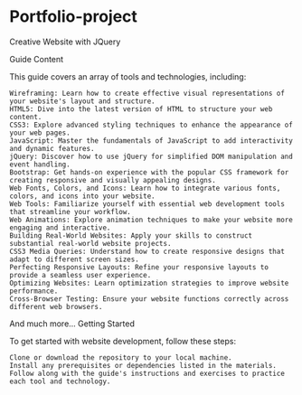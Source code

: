 # Portfolio-project
Creative Website with JQuery

Guide Content

This guide covers an array of tools and technologies, including:

    Wireframing: Learn how to create effective visual representations of your website's layout and structure.
    HTML5: Dive into the latest version of HTML to structure your web content.
    CSS3: Explore advanced styling techniques to enhance the appearance of your web pages.
    JavaScript: Master the fundamentals of JavaScript to add interactivity and dynamic features.
    jQuery: Discover how to use jQuery for simplified DOM manipulation and event handling.
    Bootstrap: Get hands-on experience with the popular CSS framework for creating responsive and visually appealing designs.
    Web Fonts, Colors, and Icons: Learn how to integrate various fonts, colors, and icons into your website.
    Web Tools: Familiarize yourself with essential web development tools that streamline your workflow.
    Web Animations: Explore animation techniques to make your website more engaging and interactive.
    Building Real-World Websites: Apply your skills to construct substantial real-world website projects.
    CSS3 Media Queries: Understand how to create responsive designs that adapt to different screen sizes.
    Perfecting Responsive Layouts: Refine your responsive layouts to provide a seamless user experience.
    Optimizing Websites: Learn optimization strategies to improve website performance.
    Cross-Browser Testing: Ensure your website functions correctly across different web browsers.

And much more...
Getting Started

To get started with website development, follow these steps:

    Clone or download the repository to your local machine.
    Install any prerequisites or dependencies listed in the materials.
    Follow along with the guide's instructions and exercises to practice each tool and technology.
